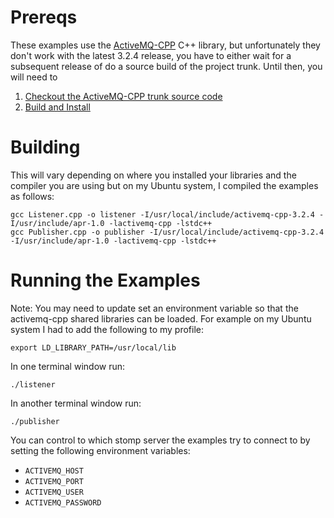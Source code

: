 Prereqs
=======

These examples use the [ActiveMQ-CPP](http://activemq.apache.org/cms) C++ library,
but unfortunately they don't work with the latest 3.2.4 release, you have to either
wait for a subsequent release of do a source build of the project trunk.  Until then,
you will need to 

1. [Checkout the ActiveMQ-CPP trunk source code](http://activemq.apache.org/cms/source.html)
2. [Build and Install](http://activemq.apache.org/cms/building.html)

Building
========

This will vary depending on where you installed your libraries and the compiler 
you are using but on my Ubuntu system, I compiled the examples as follows:

    gcc Listener.cpp -o listener -I/usr/local/include/activemq-cpp-3.2.4 -I/usr/include/apr-1.0 -lactivemq-cpp -lstdc++ 
    gcc Publisher.cpp -o publisher -I/usr/local/include/activemq-cpp-3.2.4 -I/usr/include/apr-1.0 -lactivemq-cpp -lstdc++ 

Running the Examples
====================

Note: You may need to update set an environment variable so that the 
activemq-cpp shared libraries can be loaded.  For example on my Ubuntu 
system I had to add the following to my profile:

    export LD_LIBRARY_PATH=/usr/local/lib

In one terminal window run:

    ./listener

In another terminal window run:

    ./publisher

You can control to which stomp server the examples try to connect to by
setting the following environment variables: 

* `ACTIVEMQ_HOST`
* `ACTIVEMQ_PORT`
* `ACTIVEMQ_USER`
* `ACTIVEMQ_PASSWORD`